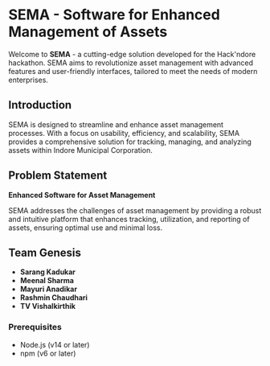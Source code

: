 # SEMA - Software for Enhanced Management of Assets

Welcome to **SEMA** - a cutting-edge solution developed for the Hack'ndore hackathon. SEMA aims to revolutionize asset management with advanced features and user-friendly interfaces, tailored to meet the needs of modern enterprises.

## Introduction

SEMA is designed to streamline and enhance asset management processes. With a focus on usability, efficiency, and scalability, SEMA provides a comprehensive solution for tracking, managing, and analyzing assets within Indore Municipal Corporation.

## Problem Statement

**Enhanced Software for Asset Management**

SEMA addresses the challenges of asset management by providing a robust and intuitive platform that enhances tracking, utilization, and reporting of assets, ensuring optimal use and minimal loss.

## Team Genesis

- **Sarang Kadukar**
- **Meenal Sharma**
- **Mayuri Anadikar**
- **Rashmin Chaudhari**
- **TV Vishalkirthik**

### Prerequisites

- Node.js (v14 or later)
- npm (v6 or later)
